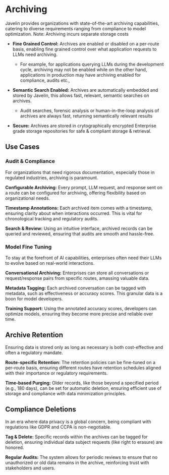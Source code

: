 # Archiving

Javelin provides organizations with state-of-the-art archiving capabilities, catering to diverse requirements ranging from compliance to model optimization.
Note: Archiving incurs separate storage costs

- **Fine Grained Control:** Archives are enabled or disabled on a per-route basis, enabling fine grained control over what application requests to LLMs need archiving.  
    - For example, for applications querying LLMs during the development cycle, archiving may not be enabled while on the other hand, applications in production may have archiving enabled for compliance, audits etc., 

- **Semantic Search Enabled:** Archives are automatically embedded and stored by Javelin, this allows fast, relevant, semantic searches on archives. 
    - Audit searches, forensic analysis or human-in-the-loop analysis of archives are always fast, returning semantically relevant results

- **Secure:** Archives are stored in crytographically encrypted Enterprise grade storage repositories for safe & compliant storage & retrieval.

## Use Cases

### Audit & Compliance
For organizations that need rigorous documentation, especially those in regulated industries, archiving is paramount. 

**Configurable Archiving:** Every prompt, LLM request, and response sent on a route can be configured for archiving, offering flexibility based on organizational needs.

**Timestamp Annotations:** Each archived item comes with a timestamp, ensuring clarity about when interactions occurred. This is vital for chronological tracking and regulatory audits.

**Search & Review:** Using an intuitive interface, archived records can be queried and reviewed, ensuring that audits are smooth and hassle-free.

### Model Fine Tuning
To stay at the forefront of AI capabilities, enterprises often need their LLMs to evolve based on real-world interactions.

**Conversational Archiving:** Enterprises can store all conversations or request/response pairs from specific routes, amassing valuable data.

**Metadata Tagging:** Each archived conversation can be tagged with metadata, such as effectiveness or accuracy scores. This granular data is a boon for model developers.

**Training Support:** Using the annotated accuracy scores, developers can optimize models, ensuring they become more precise and reliable over time.

<!--
### Hallucination Detection
Once enabled, Archives can be subsequently searched or tagged with hallucination probabilities. See Hallucination Detection for more details.
-->

## Archive Retention
Ensuring data is stored only as long as necessary is both cost-effective and often a regulatory mandate.

**Route-specific Retention:** The retention policies can be fine-tuned on a per-route basis, ensuring different routes have retention schedules aligned with their importance or regulatory requirements.

**Time-based Purging:** Older records, like those beyond a specified period (e.g., 180 days), can be set for automatic deletion, ensuring efficient use of storage and compliance with data minimization principles.

## Compliance Deletions
In an era where data privacy is a global concern, being compliant with regulations like GDPR and CCPA is non-negotiable.

**Tag & Delete:** Specific records within the archives can be tagged for deletion, ensuring individual data subject requests (like right to erasure) are honored.

**Regular Audits:** The system allows for periodic reviews to ensure that no unauthorized or old data remains in the archive, reinforcing trust with stakeholders and users.